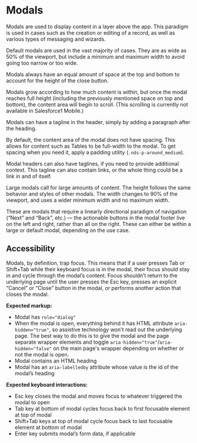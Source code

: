 # Modals

Modals are used to display content in a layer above the app. This paradigm is used in cases such as the creation or editing of a record, as well as various types of messaging and wizards.

Default modals are used in the vast majority of cases. They are as wide as
50% of the viewport, but include a minimum and maximum width to avoid going
too narrow or too wide.

Modals always have an equal amount of space at the top and bottom to account
for the height of the close button.

Modals grow according to how much content is within, but once the modal
reaches full height (including the previously mentioned space on top and
bottom), the content area will begin to scroll. (This scrolling is currently
not available in Salesforce1 Mobile.)

Modals can have a tagline in the header, simply by adding a paragraph after
the heading.

By default, the content area of the modal does not have spacing. This allows
for content such as Tables to be full-width to the modal. To get spacing
when you need it, apply a padding utility (`.nds-p-around_medium`).

Modal headers can also have taglines, if you need to provide additional
context. This tagline can also contain links, or the whole thing could be a
link in and of itself.

Large modals call for large amounts of content. The height follows the same
behavior and styles of other modals. The width changes to 90% of the viewport,
and uses a wider minimum width and no maximum width.

These are modals that require a linearly directional paradigm of navigation
(“Next” and “Back”, etc.) — the actionable buttons in the modal footer live
on the left and right, rather than all on the right. These can either be
within a large or default modal, depending on the use case.

## Accessibility

Modals, by definition, trap focus. This means that if a user presses Tab or
Shift+Tab while their keyboard focus is in the modal, their focus should
stay in and cycle through the modal’s content. Focus shouldn’t return to
the underlying page until the user presses the Esc key, presses an explicit
“Cancel” or “Close” button in the modal, or performs another action that
closes the modal.

**Expected markup:**

- Modal has `role="dialog"`
- When the modal is open, everything behind it has HTML attribute `aria-hidden="true"`, so assistive technology won't read out the underlying page. The best way to do this is to give the modal and the page separate wrapper elements and toggle `aria-hidden="true"`/`aria-hidden="false"` on the main page's wrapper depending on whether or not the modal is open.
- Modal contains an HTML heading
- Modal has an `aria-labelledby` attribute whose value is the id of the modal’s heading

**Expected keyboard interactions:**

- Esc key closes the modal and moves focus to whatever triggered the modal to open
- Tab key at bottom of modal cycles focus back to first focusable element at top of modal
- Shift+Tab keys at top of modal cycle focus back to last focusable element at bottom of modal
- Enter key submits modal’s form data, if applicable
